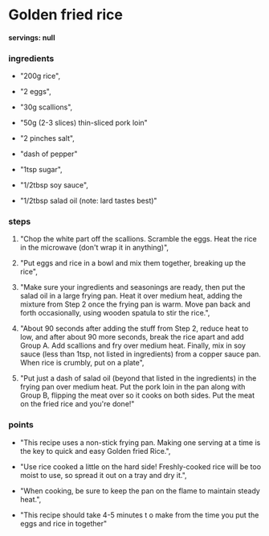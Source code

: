 # Golden fried rice
#### servings: null
### ingredients
- "200g rice",
- "2 eggs",
- "30g scallions",
- "50g (2-3 slices) thin-sliced pork loin"

- "2 pinches salt",
- "dash of pepper"

- "1tsp sugar",
- "1/2tbsp soy sauce",
- "1/2tbsp salad oil (note: lard tastes best)"

### steps
1. "Chop the white part off the scallions. Scramble the eggs. Heat the rice in the microwave (don't wrap it in anything)",

2. "Put eggs and rice in a bowl and mix them together, breaking up the rice",

3. "Make sure your ingredients and seasonings are ready, then put the salad oil in a large frying pan. Heat it over medium heat, adding the mixture from Step 2 once the frying pan is warm. Move pan back and forth occasionally, using wooden spatula to stir the rice.",

4. "About 90 seconds after adding the stuff from Step 2, reduce heat to low, and after about 90 more seconds, break the rice apart and add Group A. Add scallions and fry over medium heat. Finally, mix in soy sauce (less than 1tsp, not listed in ingredients) from a copper sauce pan. When rice is crumbly, put on a plate",

5. "Put just a dash of salad oil (beyond that listed in the ingredients) in the frying pan over medium heat. Put the pork loin in the pan along with Group B, flipping the meat over so it cooks on both sides. Put the meat on the fried rice and you're done!"

### points
- "This recipe uses a non-stick frying pan. Making one serving at a time is the key to quick and easy Golden fried Rice.",

- "Use rice cooked a little on the hard side! Freshly-cooked rice will be too moist to use, so spread it out on a tray and dry it.",

- "When cooking, be sure to keep the pan on the flame to maintain steady heat.",

- "This recipe should take 4-5 minutes t o make from the time you put the eggs and rice in together"